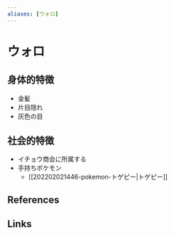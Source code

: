 ```yaml
---
aliases: [ウォロ]
---
```

# ウォロ

## 身体的特徴

- 金髪
- 片目隠れ
- 灰色の目

## 社会的特徴

- イチョウ商会に所属する
- 手持ちポケモン
	- [[202202021446-pokemon-トゲピー|トゲピー]]

## References



## Links


